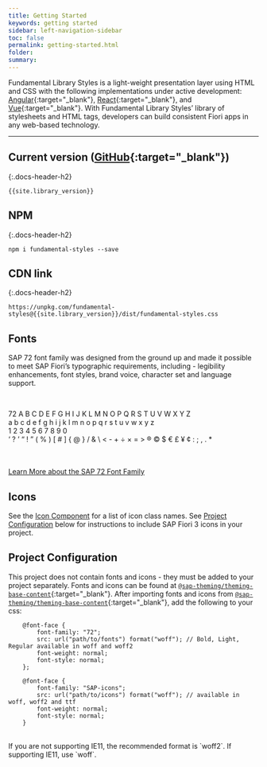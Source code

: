 ```yaml
---
title: Getting Started
keywords: getting started
sidebar: left-navigation-sidebar
toc: false
permalink: getting-started.html
folder:
summary:
---
```

 Fundamental Library Styles is a light-weight presentation layer using HTML and CSS with the following implementations under active development: [Angular](https://sap.github.io/fundamental-ngx/){:target="_blank"}, [React](https://sap.github.io/fundamental-react/){:target="_blank"}, and [Vue](https://sap.github.io/fundamental-vue/){:target="_blank"}. With Fundamental Library Styles’ library of stylesheets and HTML tags, developers can build consistent Fiori apps in any web-based technology.
 
<hr>

## Current version ([GitHub](https://github.com/SAP/fundamental-styles/releases){:target="_blank"})
{:.docs-header-h2}

````
{{site.library_version}}
````

## NPM
{:.docs-header-h2}

````
npm i fundamental-styles --save
````

## CDN link
{:.docs-header-h2}

```
https://unpkg.com/fundamental-styles@{{site.library_version}}/dist/fundamental-styles.css
```

## Fonts


SAP 72 font family was designed from the ground up and made it possible to meet SAP Fiori’s typographic requirements, including - legibility enhancements, font styles, brand voice, character set and language support.

<br>
<p class="docs-type_SAP">
<span class="docs-type_drop-cap">72</span>
A B C D E F G H I J K L M N O P Q R S T U V W X Y Z <br>
a b c d e f g h i j k l m n o p q r s t u v w x y z <br>
1 2 3 4 5 6 7 8 9 0 <br>
​‘ ? ’ “ ! ” ( % ) [ # ] { @ } / &amp; \ &lt; - + ÷ × = &gt; ® © $ € £ ¥ ¢ : ; , . *
</p>
<br>
<br>
<a href="https://experience.sap.com/72/" target="_blank">Learn More about the SAP 72 Font Family</a>
<br>


## Icons

See the [Icon Component]({{site.baseurl}}/components/icon.html) for a list of icon class names. See [Project Configuration](#Project-configuration) below for instructions to include SAP Fiori 3 icons in your project.

## Project Configuration

This project does not contain fonts and icons - they must be added to your project separately. Fonts and icons can be found at [`@sap-theming/theming-base-content`](https://github.com/SAP/theming-base-content){:target="_blank"}. After importing fonts and icons from [`@sap-theming/theming-base-content`](https://github.com/SAP/theming-base-content){:target="_blank"}, add the following to your css:

```
    @font-face {
        font-family: "72";
        src: url("path/to/fonts") format("woff"); // Bold, Light, Regular available in woff and woff2
        font-weight: normal;
        font-style: normal;
    };

    @font-face {
        font-family: "SAP-icons";
        src: url("path/to/icons") format("woff"); // available in woff, woff2 and ttf
        font-weight: normal;
        font-style: normal;
    }
```
<br>
If you are not supporting IE11, the recommended format is `woff2`. If supporting IE11, use `woff`.

